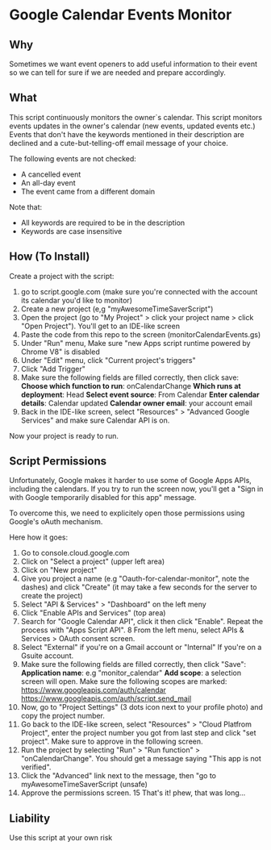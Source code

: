 # Google Calendar Events Monitor

## Why
Sometimes we want event openers to add useful information to their event so we can tell for sure if we are needed and prepare accordingly.

## What
This script continuously monitors the owner`s calendar.
This script monitors events updates in the owner's calendar (new events, updated events etc.)
Events that don't have the keywords mentioned in their description are declined and a cute-but-telling-off email message of your choice.

The following events are not checked:
  - A cancelled event 
  - An all-day event
  - The event came from a different domain

Note that:                                                                                                        
 - All keywords are required to be in the description                                                                                                                                
 - Keywords are case insensitive   

## How (To Install)
Create a project with the script:
1. go to script.google.com (make sure you're connected with the account its calendar you'd like to monitor)
2. Create a new project (e,g "myAwesomeTimeSaverScript")
3. Open the project (go to "My Project" >  click your project name > click "Open Project"). You'll get to an IDE-like screen
4. Paste the code from this repo to the screen (monitorCalendarEvents.gs)
5. Under "Run" menu, Make sure "new Apps script runtime powered by Chrome V8" is disabled
6. Under "Edit" menu, click "Current project's triggers"
7. Click "Add Trigger" 
8. Make sure the following fields are filled correctly, then click save:
**Choose which function to run**: onCalendarChange
**Which runs at deployment**: Head
**Select event source**: From Calendar
**Enter calendar details**: Calendar updated
**Calendar owner email**: your account email
9. Back in the IDE-like screen, select "Resources" > "Advanced Google Services" and make sure Calendar API is on.

Now your project is ready to run.

## Script Permissions
Unfortunately, Google makes it harder to use some of Google Apps APIs, including the calendars. 
If you try to run the screen now, you'll get a "Sign in with Google temporarily disabled for this app" message.

To overcome this, we need to explicitely open those permissions using Google's oAuth mechanism.

Here how it goes:
1. Go to console.cloud.google.com
2. Click on "Select a project" (upper left area)
3. Click on "New project"
4. Give you project a name (e.g "Oauth-for-calendar-monitor", note the dashes) and click "Create" (it may take a few seconds for the server to create the project)
5. Select "API & Services" > "Dashboard" on the left meny
6. Click "Enable APIs and Services" (top area)
7. Search for "Google Calendar API", click it then click "Enable". Repeat the process with "Apps Script API".
8  From the left menu, select APIs & Services >  OAuth consent screen.
9. Select "External" if you're on a Gmail account or "Internal" If you're on a Gsuite account.
9. Make sure the following fields are filled correctly, then click "Save":
**Application name**: e.g "monitor_calendar"
**Add scope**: a selection screen will open. Make sure the following scopes are marked:
https://www.googleapis.com/auth/calendar
https://www.googleapis.com/auth/script.send_mail
10. Now, go to "Project Settings" (3 dots icon next to your profile photo) and copy the project number.
11. Go back to the IDE-like screen, select "Resources" > "Cloud Platfrom Project", enter the project number you got from last step and click "set project". Make sure to approve in the following screen.
12. Run the project by selecting "Run" > "Run function" > "onCalendarChange". You should get a message saying "This app is not verified".
13. Click the "Advanced" link next to the message, then "go to myAwesomeTimeSaverScript (unsafe)
14. Approve the permissions screen.
15 That's it! phew, that was long...


## Liability
Use this script at your own risk
